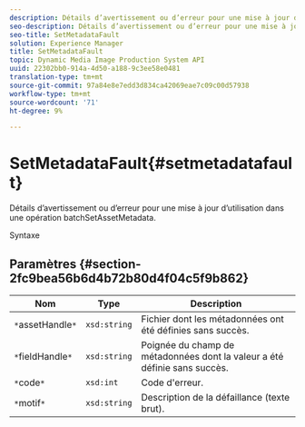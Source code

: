 ```yaml
---
description: Détails d’avertissement ou d’erreur pour une mise à jour d’utilisation dans une opération batchSetAssetMetadata.
seo-description: Détails d’avertissement ou d’erreur pour une mise à jour d’utilisation dans une opération batchSetAssetMetadata.
seo-title: SetMetadataFault
solution: Experience Manager
title: SetMetadataFault
topic: Dynamic Media Image Production System API
uuid: 22302bb0-914a-4d50-a188-9c3ee58e0481
translation-type: tm+mt
source-git-commit: 97a84e8e7edd3d834ca42069eae7c09c00d57938
workflow-type: tm+mt
source-wordcount: '71'
ht-degree: 9%

---
```



# SetMetadataFault{#setmetadatafault}

Détails d’avertissement ou d’erreur pour une mise à jour d’utilisation dans une opération batchSetAssetMetadata.

Syntaxe

## Paramètres {#section-2fc9bea56b6d4b72b80d4f04c5f9b862}

| Nom | Type | Description |
|---|---|---|
| `*`assetHandle`*` | `xsd:string` | Fichier dont les métadonnées ont été définies sans succès. |
| `*`fieldHandle`*` | `xsd:string` | Poignée du champ de métadonnées dont la valeur a été définie sans succès. |
| `*`code`*` | `xsd:int` | Code d&#39;erreur. |
| `*`motif`*` | `xsd:string` | Description de la défaillance (texte brut). |

